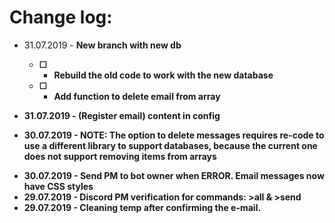 # Change log:

- 31.07.2019 - <b>New branch with new db<b>
   - [ ] - Rebuild the old code to work with the new database
   - [ ] - Add function to delete email from array
* 31.07.2019 - (Register email) content in config
- 30.07.2019 - <b>NOTE: The option to delete messages requires re-code to use a different library to support databases, because the current one does not support removing items from arrays</b>
* 30.07.2019 - Send PM to bot owner when ERROR. Email messages now have CSS styles
* 29.07.2019 - Discord PM verification for commands: >all & >send
* 29.07.2019 - Cleaning temp after confirming the e-mail.

